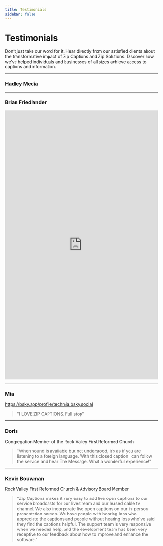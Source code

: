 ```yaml
---
title: Testimonials
sidebar: false
---
```


# Testimonials

Don’t just take our word for it. Hear directly from our satisfied clients about the transformative impact of Zip Captions and Zip Solutions. Discover how we’ve helped individuals and businesses of all sizes achieve access to captions and information.

---

### Hadley Media

<instagramEmbed permalink="https://www.instagram.com/p/DGTssN-PJuX/?utm_source=ig_embed&amp;utm_campaign=loading" />

<script setup>
import instagramEmbed from '../../components/instagramEmbed.vue';
</script>

---

### Brian Friedlander

<iframe src="https://www.linkedin.com/embed/feed/update/urn:li:share:7298110392227016704" height="888" width="504" frameborder="0" allowfullscreen="" title="Embedded post"></iframe>

---

###  Mia
https://bsky.app/profile/techmia.bsky.social

> "I LOVE ZIP CAPTIONS. Full stop"

---

### Doris
Congregation Member of the Rock Valley First Reformed Church

> "When sound is available but not understood, it’s as if you are listening to a foreign language. With this closed caption I can follow the service and hear The Message. What a wonderful experience!"

---

### Kevin Bouwman
Rock Valley First Reformed Church & Advisory Board Member

> "Zip Captions makes it very easy to add live open captions to our service broadcasts for our livestream and our leased cable tv channel. We also incorporate live open captions on our in-person presentation screen.  We have people with hearing loss who appreciate the captions and people without hearing loss who’ve said they find the captions helpful.  The support team is very responsive when we needed help, and the development team has been very receptive to our feedback about how to improve and enhance the software."